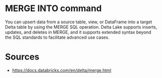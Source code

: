 # MERGE INTO command

You can upsert data from a source table, view, or DataFrame into a target Delta table by using the MERGE SQL operation. 
Delta Lake supports inserts, updates, and deletes in MERGE, and it supports extended syntax beyond the SQL standards to facilitate advanced use cases.

# Sources
- https://docs.databricks.com/en/delta/merge.html

